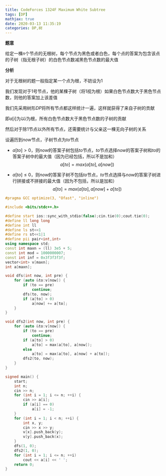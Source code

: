 ```yaml
---
title: CodeForces 1324F Maximum White Subtree
tags: [DP]
mathjax: true
date: 2020-03-13 11:35:19
categories: DP,树
---
```


**题意**

给定一棵$n$个节点的无根树，每个节点为黑色或者白色，每个点的答案为包含该点的子树（指无根子树）的白色节点数减黑色节点数的最大值

<!--more-->

**分析**

对于无根树的题一般指定某一个点为根，不妨设为$1$

我们发现对于$1$号节点，他的某棵子树（将$1$视为根）如果白色节点数大于黑色节点数，则他的答案加上该差值

我们先采用树形$DP$将所有节点都这样统计一遍，这样就获得了来自子树的贡献

即$a[i]$为以$i$为根，所有白色节点数大于黑色节点数的子树的贡献

然后对于除$1$节点以外所有节点，还需要统计与父亲这一棵无向子树的关系

设遍历到$now$节点，子树节点为$to$节点

+ $a[to]>0$，则$now$的答案子树包括$to$节点，$to$节点选择$now$的答案子树和$to$的答案子树中的最大值（因为已经包括，所以不是加和）
  $$
  a[to] = max(a[to], a[now])
  $$

+ $a[to]\leq0$，则$now$的答案子树不包括$to$节点，$to$节点选择与$now$的答案子树进行拼接或不拼接的最大值（因为不包括，所以是加和）
  $$
  a[to] = max(a[to], a[now] + a[to])
  $$
  

```cpp
#pragma GCC optimize(3, "Ofast", "inline")

#include <bits/stdc++.h>

#define start ios::sync_with_stdio(false);cin.tie(0);cout.tie(0);
#define ll long long
#define int ll
#define ls st<<1
#define rs st<<1|1
#define pii pair<int,int>
using namespace std;
const int maxn = (ll) 3e5 + 5;
const int mod = 1000000007;
const int inf = 0x3f3f3f3f;
vector<int> v[maxn];
int a[maxn];

void dfs(int now, int pre) {
    for (auto &to:v[now]) {
        if (to == pre)
            continue;
        dfs(to, now);
        if (a[to] > 0)
            a[now] += a[to];
    }
}

void dfs2(int now, int pre) {
    for (auto &to:v[now]) {
        if (to == pre)
            continue;
        if (a[to] > 0)
            a[to] = max(a[to], a[now]);
        else
            a[to] = max(a[to], a[now] + a[to]);
        dfs2(to, now);
    }
}

signed main() {
    start;
    int n;
    cin >> n;
    for (int i = 1; i <= n; ++i) {
        cin >> a[i];
        if (a[i] == 0)
            a[i] = -1;
    }
    for (int i = 1; i < n; ++i) {
        int x, y;
        cin >> x >> y;
        v[x].push_back(y);
        v[y].push_back(x);
    }
    dfs(1, 0);
    dfs2(1, 0);
    for (int i = 1; i <= n; ++i)
        cout << a[i] << ' ';
    return 0;
}
```

